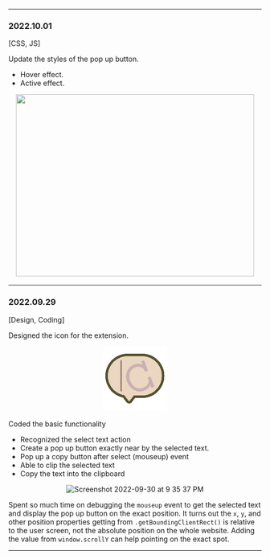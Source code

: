 
---

### 2022.10.01
[CSS, JS]

Update the styles of the pop up button.
- Hover effect.
- Active effect.

<p align="center">
  <img src="https://user-images.githubusercontent.com/82365010/193397877-be6f9dbd-a788-4063-a0fa-9de362e04c4c.gif" width="474" height="362"/>
</p>

---

### 2022.09.29
[Design, Coding]

Designed the icon for the extension.

<p align="center">
  <img src="./src/images/icon-128.png" width="128" height="128"/>
</p>

Coded the basic functionality
- Recognized the select text action
- Create a pop up button exactly near by the selected text.
- Pop up a copy button after select (mouseup) event
- Able to clip the selected text
- Copy the text into the clipboard

<p align="center">
  <img width="442" alt="Screenshot 2022-09-30 at 9 35 37 PM" src="https://user-images.githubusercontent.com/82365010/193281535-21e2afaa-336c-4ced-a535-d7119fa81192.png">
</p>

Spent so much time on debugging the `mouseup` event to get the selected text and display the pop up button on the exact position. It turns out the `x`, `y`, and other position properties getting from `.getBoundingClientRect()` is relative to the user screen, not the absolute position on the whole website. Adding the value from `window.scrollY` can help pointing on the exact spot.

---
